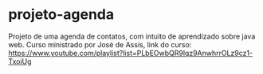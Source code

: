 # projeto-agenda
Projeto de uma agenda de contatos, com intuito de aprendizado sobre java web.
Curso ministrado por José de Assis,
link do curso: https://www.youtube.com/playlist?list=PLbEOwbQR9lqz9AnwhrrOLz9cz1-TxoiUg
